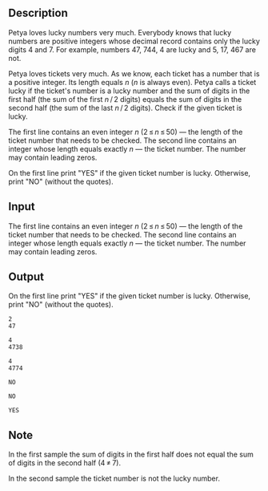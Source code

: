## Description

<div><p><span class="tex-font-style-underline">Petya loves lucky numbers very much. Everybody knows that lucky numbers are positive integers whose decimal record contains only the lucky digits <span class="tex-font-style-bf">4</span> and <span class="tex-font-style-bf">7</span>. For example, numbers <span class="tex-font-style-bf">47</span>, <span class="tex-font-style-bf">744</span>, <span class="tex-font-style-bf">4</span> are lucky and <span class="tex-font-style-bf">5</span>, <span class="tex-font-style-bf">17</span>, <span class="tex-font-style-bf">467</span> are not.</span></p><p>Petya loves tickets very much. As we know, each ticket has a number that is a positive integer. Its length equals <span class="tex-span"><i>n</i></span> (<span class="tex-span"><i>n</i></span> is always even). Petya calls a ticket lucky if the ticket's number is a lucky number and the sum of digits in the first half (the sum of the first <span class="tex-span"><i>n</i> / 2</span> digits) equals the sum of digits in the second half (the sum of the last <span class="tex-span"><i>n</i> / 2</span> digits). Check if the given ticket is lucky.</p></div><div class="input-specification"><p>The first line contains an even integer <span class="tex-span"><i>n</i></span> <span class="tex-span">(2 ≤ <i>n</i> ≤ 50)</span> — the length of the ticket number that needs to be checked. The second line contains an integer whose length equals exactly <span class="tex-span"><i>n</i></span> — the ticket number. The number may contain leading zeros.</p></div><div class="output-specification"><p>On the first line print "<span class="tex-font-style-tt">YES</span>" if the given ticket number is lucky. Otherwise, print "<span class="tex-font-style-tt">NO</span>" (without the quotes).</p></div>

## Input

<p>The first line contains an even integer <span class="tex-span"><i>n</i></span> <span class="tex-span">(2 ≤ <i>n</i> ≤ 50)</span> — the length of the ticket number that needs to be checked. The second line contains an integer whose length equals exactly <span class="tex-span"><i>n</i></span> — the ticket number. The number may contain leading zeros.</p>

## Output

<p>On the first line print "<span class="tex-font-style-tt">YES</span>" if the given ticket number is lucky. Otherwise, print "<span class="tex-font-style-tt">NO</span>" (without the quotes).</p>





```input1
2
47

```




```input2
4
4738

```




```input3
4
4774

```




```output1
NO

```




```output2
NO

```




```output3
YES

```



## Note

<p>In the first sample the sum of digits in the first half does not equal the sum of digits in the second half (<span class="tex-span">4 ≠ 7</span>).</p><p>In the second sample the ticket number is not the lucky number.</p>
